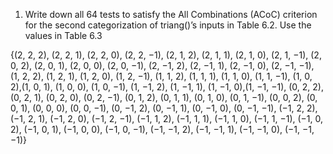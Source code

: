 ﻿1. Write down all 64 tests to satisfy the All Combinations (ACoC) criterion for the second categorization of triang()’s inputs in Table 6.2. Use the values in Table 6.3

{(2, 2, 2), (2, 2, 1), (2, 2, 0), (2, 2, −1), (2, 1, 2), (2, 1, 1), (2, 1, 0), (2, 1, −1), (2, 0, 2), (2, 0, 1), (2, 0, 0), (2, 0, −1), (2, −1, 2), (2, −1, 1), (2, −1, 0), (2, −1, −1), (1, 2, 2), (1, 2, 1), (1, 2, 0), (1, 2, −1), (1, 1, 2), (1, 1, 1), (1, 1, 0), (1, 1, −1), (1, 0, 2),(1, 0, 1), (1, 0, 0), (1, 0, −1), (1, −1, 2), (1, −1, 1), (1, −1, 0),(1, −1, −1), (0, 2, 2), (0, 2, 1), (0, 2, 0), (0, 2, −1), (0, 1, 2), (0, 1, 1), (0, 1, 0), (0, 1, −1), (0, 0, 2), (0, 0, 1), (0, 0, 0), (0, 0, −1), (0, −1, 2), (0, −1, 1), (0, −1, 0), (0, −1, −1), (−1, 2, 2),(−1, 2, 1), (−1, 2, 0), (−1, 2, −1), (−1, 1, 2), (−1, 1, 1), (−1, 1, 0), (−1, 1, −1), (−1, 0, 2), (−1, 0, 1), (−1, 0, 0), (−1, 0, −1), (−1, −1, 2), (−1, −1, 1), (−1, −1, 0), (−1, −1, −1)}
